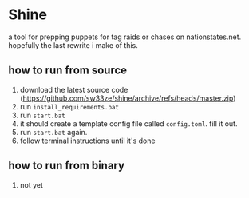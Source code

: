 # Shine
a tool for prepping puppets for tag raids or chases on nationstates.net. hopefully the last rewrite i make of this.
## how to run from source
1. download the latest source code (https://github.com/sw33ze/shine/archive/refs/heads/master.zip)
2. run ``install_requirements.bat``
3. run ``start.bat``
4. it should create a template config file called ``config.toml``. fill it out.
5. run ``start.bat`` again.
6. follow terminal instructions until it's done
## how to run from binary
1. not yet